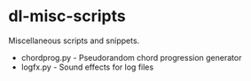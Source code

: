# dl-misc-scripts

Miscellaneous scripts and snippets.

- chordprog.py - Pseudorandom chord progression generator
- logfx.py - Sound effects for log files
